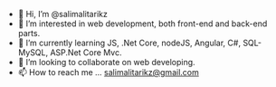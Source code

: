 - 👋 Hi, I’m @salimalitarikz
- 👀 I’m interested in web development, both front-end and back-end parts.
- 🌱 I’m currently learning JS, .Net Core, nodeJS, Angular, C#, SQL-MySQL, ASP.Net Core Mvc.
- 💞️ I’m looking to collaborate on web developing.
- 📫 How to reach me ... salimalitarikz@gmail.com <br> 
<!---
salimalitarikz/salimalitarikz is a ✨ special ✨ repository because its `README.md` (this file) appears on your GitHub profile.
You can click the Preview link to take a look at your changes.
--->
